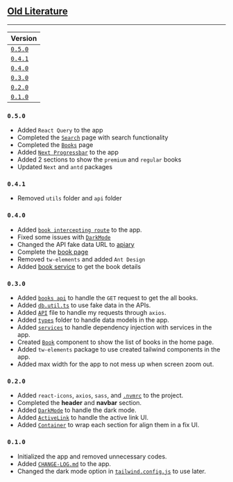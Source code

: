## <u>Old Literature</u>

---

| Version            |
|:-------------------|
| [`0.5.0`](#v0.5.0) |
| [`0.4.1`](#v0.4.1) |
| [`0.4.0`](#v0.4.0) |
| [`0.3.0`](#v0.3.0) |
| [`0.2.0`](#v0.2.0) |
| [`0.1.0`](#v0.1.0) |


### <a id="v0.5.0"/>`0.5.0`

- Added `React Query` to the app
- Completed the [`Search`](./src/app/(app)/search/page.tsx) page with search functionality
- Completed the [`Books`](./src/app/(app)/books/page.tsx) page
- Added [`Next Progressbar`](./src/components/layout/ProgressBarProvider.tsx) to the app
- Added 2 sections to show the `premium` and `regular` books
- Updated `Next` and `antd` packages

### <a id="v0.4.1"/>`0.4.1`

- Removed `utils` folder and `api` folder

### <a id="v0.4.0"/>`0.4.0`

- Added [`book intercepting route`](./src/app/(.)books) to the app.
- Fixed some issues with [`DarkMode`](./src/components/layout/DarkMode.tsx)
- Changed the API fake data URL to [apiary](https://bookstore.docs.apiary.io/)
- Complete the [book page](./src/app/books/%5BbookId%5D/page.tsx)
- Removed `tw-elements` and added `Ant Design`
- Added [book service](./src/services/books.service.ts) to get the book details

### <a id="v0.3.0"/>`0.3.0`

- Added [`books api`](./src/app/api/books/route.ts) to handle the `GET` request to get the all books.
- Added [`db.util.ts`](./src/utils/db.util.ts) to use fake data in the APIs.
- Added [`API`](./src/config/API.ts) file to handle my requests through `axios`.
- Added [`types`](./src/types) folder to handle data models in the app.
- Added [`services`](./src/services) to handle dependency injection with services in the app.
- Created [`Book`](./src/components/pages/Book.tsx) component to show the list of books in the home page.
- Added `tw-elements` package to use created tailwind components in the app.
- Added max width for the app to not mess up when screen zoom out.

### <a id="v0.2.0"/>`0.2.0`

- Added `react-icons`, `axios`, `sass`, and [`.nvmrc`](./.nvmrc) to the project.
- Completed the **header** and **navbar** section.
- Added [`DarkMode`](./src/components/layout/DarkMode.tsx) to handle the dark mode.
- Added [`ActiveLink`](./src/components/common/ActiveLink.tsx) to handle the active link UI.
- Added [`Container`](./src/components/common/Container.tsx) to wrap each section for align them in a fix UI.

### <a id="v0.1.0"/>`0.1.0`

- Initialized the app and removed unnecessary codes.
- Added [`CHANGE-LOG.md`](./CHANGE-LOG.md) to the app.
- Changed the dark mode option in [`tailwind.config.js`](./tailwind.config.js) to use later.